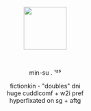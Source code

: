 <p align="center">
  <img width="100" src=https://64.media.tumblr.com/5fa1f32a3ce1eda5a0ac460c3da79952/2e8c9b62a9f0c3d6-08/s100x200/473bb97a6393079ff9cef0d8ccbffc2230371b97.pnj>
</p>
 
 
<p align="center">
min-su . ¹²⁵<br>
</p>

<p align="center">
fictionkin - "doubles" dni<br>
huge cuddlcomf + w2i pref<br>
hyperfixated on sg + aftg<br>
</p>
